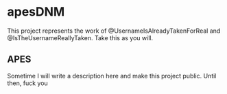 # apesDNM

This project represents the work of @UsernameIsAlreadyTakenForReal and @IsTheUsernameReallyTaken. Take this as you will.

## APES

Sometime I will write a description here and make this project public. Until then, fuck you
